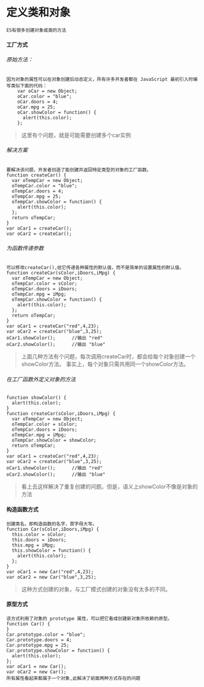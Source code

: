 # 定义类和对象
    ES有很多创建对象或类的方法
#### 工厂方式
###### 原始方法：
    因为对象的属性可以在对象创建后动态定义，所有许多开发者都在 JavaScript 最初引入时编写类似下面的代码：
        var oCar = new Object;
        oCar.color = "blue";
        oCar.doors = 4;
        oCar.mpg = 25;
        oCar.showColor = function() {
          alert(this.color);
        };
> 这里有个问题，就是可能需要创建多个car实例
###### 解决方案
    要解决该问题，开发者创造了能创建并返回特定类型的对象的工厂函数。
    function createCar() {
      var oTempCar = new Object;
      oTempCar.color = "blue";
      oTempCar.doors = 4;
      oTempCar.mpg = 25;
      oTempCar.showColor = function() {
        alert(this.color);
      };
      return oTempCar;
    }
    var oCar1 = createCar();
    var oCar2 = createCar();
###### 为函数传递参数
    可以修改createCar(),给它传递各种属性的默认值，而不是简单的设置属性的默认值。
    function createCar(sColor,iDoors,iMpg) {
      var oTempCar = new Object;
      oTempCar.color = sColor;
      oTempCar.doors = iDoors;
      oTempCar.mpg = iMpg;
      oTempCar.showColor = function() {
        alert(this.color);
      };
      return oTempCar;
    }
    var oCar1 = createCar("red",4,23);
    var oCar2 = createCar("blue",3,25);
    oCar1.showColor();		//输出 "red"
    oCar2.showColor();		//输出 "blue"
> 上面几种方法有个问题，每次调用createCar时，都会给每个对象创建一个showColor方法。
    事实上，每个对象只需共用同一个showColor方法。
###### 在工厂函数外定义对象的方法
    function showColor() {
      alert(this.color);
    }
    function createCar(sColor,iDoors,iMpg) {
      var oTempCar = new Object;
      oTempCar.color = sColor;
      oTempCar.doors = iDoors;
      oTempCar.mpg = iMpg;
      oTempCar.showColor = showColor;
      return oTempCar;
    }
    var oCar1 = createCar("red",4,23);
    var oCar2 = createCar("blue",3,25);
    oCar1.showColor();		//输出 "red"
    oCar2.showColor();		//输出 "blue"
> 看上去这样解决了重复创建的问题。但是，语义上showColor不像是对象的方法
#### 构造函数方式
    创建类名，即构造函数的名字，首字母大写。
    function Car(sColor,iDoors,iMpg) {
      this.color = sColor;
      this.doors = iDoors;
      this.mpg = iMpg;
      this.showColor = function() {
        alert(this.color);
      };
    }
    var oCar1 = new Car("red",4,23);
    var oCar2 = new Car("blue",3,25);
> 这种方式创建的对象，与工厂模式创建的对象没有太多的不同。
#### 原型方式
    该方式利用了对象的 prototype 属性，可以把它看成创建新对象所依赖的原型。
    function Car() {
    }
    Car.prototype.color = "blue";
    Car.prototype.doors = 4;
    Car.prototype.mpg = 25;
    Car.prototype.showColor = function() {
      alert(this.color);
    };
    var oCar1 = new Car();
    var oCar2 = new Car();
    所有属性看起来都属于一个对象,此解决了前面两种方式存在的问题



























